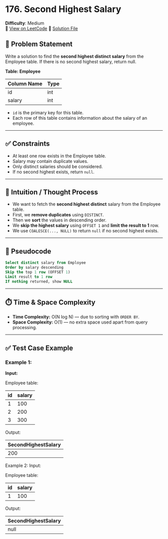 # 176. Second Highest Salary

**Difficulty**: Medium  
🔗 [View on LeetCode](https://leetcode.com/problems/second-highest-salary/)
📄 [Solution File](./second_highest_salary.sql)


## 📝 Problem Statement

Write a solution to find the **second highest distinct salary** from the Employee table. If there is no second highest salary, return null.

**Table: Employee**

| Column Name | Type |
|-------------|------|
| id          | int  |
| salary      | int  |

- `id` is the primary key for this table.
- Each row of this table contains information about the salary of an employee.

---

## ✅ Constraints

- At least one row exists in the Employee table.
- Salary may contain duplicate values.
- Only distinct salaries should be considered.
- If no second highest exists, return `null`.

---

## 🧠 Intuition / Thought Process

- We want to fetch the **second highest distinct** salary from the Employee table.
- First, we **remove duplicates** using `DISTINCT`.
- Then we **sort** the values in descending order.
- We **skip the highest salary** using `OFFSET 1` and **limit the result to 1** row.
- We use `COALESCE(..., NULL)` to return `null` if no second highest exists.

---

## 🔄 Pseudocode
```sql
Select distinct salary from Employee
Order by salary descending
Skip the top 1 row (OFFSET 1)
Limit result to 1 row
If nothing returned, show NULL
```
---

## ⏱️ Time & Space Complexity

- **Time Complexity:** O(N log N) — due to sorting with `ORDER BY`.
- **Space Complexity:** O(1) — no extra space used apart from query processing.

---

## ✅ Test Case Example

### Example 1:
**Input:**

Employee table:


| id | salary |
|----|--------|
| 1  | 100    |
| 2  | 200    |
| 3  | 300    |


Output:

| SecondHighestSalary |
|---------------------|
| 200                 |


Example 2:
Input:

Employee table:


| id | salary |
|----|--------|
| 1  | 100    |


Output:

| SecondHighestSalary |
|---------------------|
| null                |